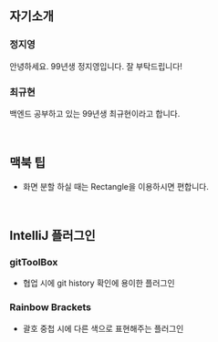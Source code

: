 ## 자기소개

### 정지영
안녕하세요. 99년생 정지영입니다. 잘 부탁드립니다!

### 최규현
백엔드 공부하고 있는 99년생 최규현이라고 합니다.

<br>

## 맥북 팁
- 화면 분할 하실 때는 Rectangle을 이용하시면 편합니다.

<br>

## IntelliJ 플러그인
### gitToolBox
- 협업 시에 git history 확인에 용이한 플러그인
### Rainbow Brackets
- 괄호 중첩 시에 다른 색으로 표현해주는 플러그인

